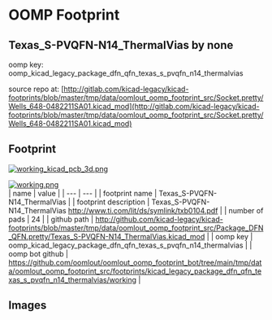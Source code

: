 # OOMP Footprint  
## Texas_S-PVQFN-N14_ThermalVias  by none  
  
oomp key: oomp_kicad_legacy_package_dfn_qfn_texas_s_pvqfn_n14_thermalvias  
  
source repo at: [http://gitlab.com/kicad-legacy/kicad-footprints/blob/master/tmp/data/oomlout_oomp_footprint_src/Socket.pretty/Wells_648-0482211SA01.kicad_mod](http://gitlab.com/kicad-legacy/kicad-footprints/blob/master/tmp/data/oomlout_oomp_footprint_src/Socket.pretty/Wells_648-0482211SA01.kicad_mod)  
## Footprint  
  
[![working_kicad_pcb_3d.png](working_kicad_pcb_3d_600.png)](working_kicad_pcb_3d.png)  
  
[![working.png](working_600.png)](working.png)  
| name | value | 
| --- | --- | 
| footprint name | Texas_S-PVQFN-N14_ThermalVias | 
| footprint description | Texas_S-PVQFN-N14_ThermalVias  http://www.ti.com/lit/ds/symlink/txb0104.pdf | 
| number of pads | 24 | 
| github path | http://github.com/kicad-legacy/kicad-footprints/blob/master/tmp/data/oomlout_oomp_footprint_src/Package_DFN_QFN.pretty/Texas_S-PVQFN-N14_ThermalVias.kicad_mod | 
| oomp key | oomp_kicad_legacy_package_dfn_qfn_texas_s_pvqfn_n14_thermalvias | 
| oomp bot github | https://github.com/oomlout/oomlout_oomp_footprint_bot/tree/main/tmp/data/oomlout_oomp_footprint_src/footprints/kicad_legacy_package_dfn_qfn_texas_s_pvqfn_n14_thermalvias/working | 
## Images  
